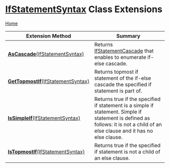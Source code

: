 # [IfStatementSyntax](https://docs.microsoft.com/en-us/dotnet/api/microsoft.codeanalysis.csharp.syntax.ifstatementsyntax) Class Extensions

[Home](../../../../../README.md)

| Extension Method | Summary |
| ---------------- | ------- |
| [**AsCascade**(IfStatementSyntax)](../../../../../Roslynator/CSharp/SyntaxExtensions/AsCascade/README.md) | Returns [IfStatementCascade](../../../../../Roslynator/CSharp/IfStatementCascade/README.md) that enables to enumerate if\-else cascade\. |
| [**GetTopmostIf**(IfStatementSyntax)](../../../../../Roslynator/CSharp/SyntaxExtensions/GetTopmostIf/README.md#Roslynator_CSharp_SyntaxExtensions_GetTopmostIf_Microsoft_CodeAnalysis_CSharp_Syntax_IfStatementSyntax_) | Returns topmost if statement of the if\-else cascade the specified if statement is part of\. |
| [**IsSimpleIf**(IfStatementSyntax)](../../../../../Roslynator/CSharp/SyntaxExtensions/IsSimpleIf/README.md) | Returns true if the specified if statement is a simple if statement\. Simple if statement is defined as follows: it is not a child of an else clause and it has no else clause\. |
| [**IsTopmostIf**(IfStatementSyntax)](../../../../../Roslynator/CSharp/SyntaxExtensions/IsTopmostIf/README.md) | Returns true if the specified if statement is not a child of an else clause\. |

